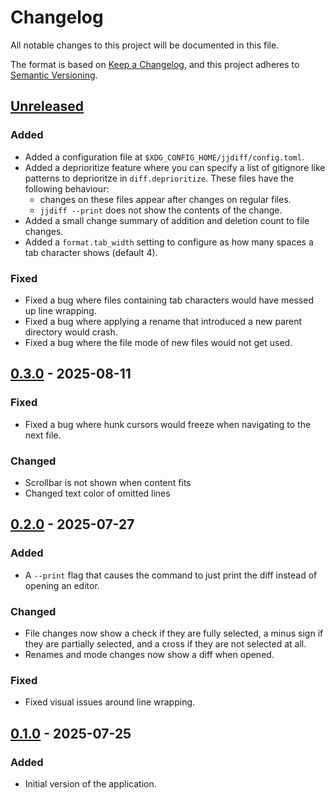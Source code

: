 # Changelog
All notable changes to this project will be documented in this file.

The format is based on [Keep a Changelog](https://keepachangelog.com/en/1.1.0/),
and this project adheres to [Semantic Versioning](https://semver.org/spec/v2.0.0.html).

## [Unreleased]
### Added
- Added a configuration file at `$XDG_CONFIG_HOME/jjdiff/config.toml`.
- Added a deprioritize feature where you can specify a list of gitignore like patterns to deprioritze in `diff.deprioritize`. These files have the following behaviour:
  - changes on these files appear after changes on regular files.
  - `jjdiff --print` does not show the contents of the change.
- Added a small change summary of addition and deletion count to file changes.
- Added a `format.tab_width` setting to configure as how many spaces a tab character shows (default 4).

### Fixed
- Fixed a bug where files containing tab characters would have messed up line wrapping.
- Fixed a bug where applying a rename that introduced a new parent directory would crash.
- Fixed a bug where the file mode of new files would not get used.

## [0.3.0] - 2025-08-11
### Fixed
- Fixed a bug where hunk cursors would freeze when navigating to the next file.

### Changed
- Scrollbar is not shown when content fits
- Changed text color of omitted lines

## [0.2.0] - 2025-07-27
### Added
- A `--print` flag that causes the command to just print the diff instead of opening an editor.

### Changed
- File changes now show a check if they are fully selected, a minus sign if they are partially selected, and a cross if they are not selected at all.
- Renames and mode changes now show a diff when opened.

### Fixed
- Fixed visual issues around line wrapping.

## [0.1.0] - 2025-07-25
### Added
- Initial version of the application.

[Unreleased]: https://github.com/daanvdk/jjdiff/compare/v0.3.0...HEAD
[0.3.0]: https://github.com/daanvdk/jjdiff/compare/v0.2.0...v0.3.0
[0.2.0]: https://github.com/daanvdk/jjdiff/compare/v0.1.0...v0.2.0
[0.1.0]: https://github.com/daanvdk/jjdiff/releases/tag/v0.1.0

